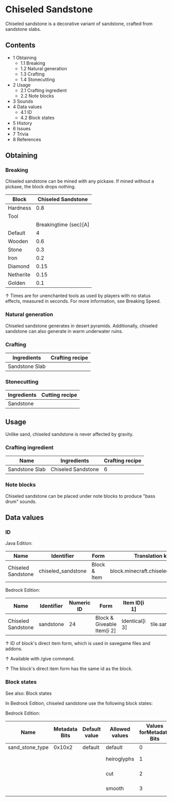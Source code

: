 # Chiseled Sandstone
Chiseled sandstone is a decorative variant of sandstone, crafted from sandstone slabs.

## Contents
- 1 Obtaining
	- 1.1 Breaking
	- 1.2 Natural generation
	- 1.3 Crafting
	- 1.4 Stonecutting
- 2 Usage
	- 2.1 Crafting ingredient
	- 2.2 Note blocks
- 3 Sounds
- 4 Data values
	- 4.1 ID
	- 4.2 Block states
- 5 History
- 6 Issues
- 7 Trivia
- 8 References

## Obtaining
### Breaking
Chiseled sandstone can be mined with any pickaxe. If mined without a pickaxe, the block drops nothing.

| Block     | Chiseled Sandstone    |
|-----------|-----------------------|
| Hardness  | 0.8                   |
| Tool      |                       |
|           | Breakingtime (sec)[A] |
| Default   | 4                     |
| Wooden    | 0.6                   |
| Stone     | 0.3                   |
| Iron      | 0.2                   |
| Diamond   | 0.15                  |
| Netherite | 0.15                  |
| Golden    | 0.1                   |


↑ Times are for unenchanted tools as used by players with no status effects, measured in seconds. For more information, see Breaking Speed.


### Natural generation
Chiseled sandstone generates in desert pyramids. Additionally, chiseled sandstone can also generate in warm underwater ruins.

### Crafting
| Ingredients    | Crafting recipe |
|----------------|-----------------|
| Sandstone Slab |                 |

### Stonecutting
| Ingredients | Cutting recipe |
|-------------|----------------|
| Sandstone   |                |

## Usage
Unlike sand, chiseled sandstone is never affected by gravity.

### Crafting ingredient
| Name           | Ingredients        | Crafting recipe |
|----------------|--------------------|-----------------|
| Sandstone Slab | Chiseled Sandstone | 6               |

### Note blocks
Chiseled sandstone can be placed under note blocks to produce "bass drum" sounds.

## Data values
### ID
Java Edition:

| Name               | Identifier         | Form         | Translation key                    |
|--------------------|--------------------|--------------|------------------------------------|
| Chiseled Sandstone | chiseled_sandstone | Block & Item | block.minecraft.chiseled_sandstone |

Bedrock Edition:

| Name               | Identifier | Numeric ID | Form                       | Item ID[i 1]   | Translation key              |
|--------------------|------------|------------|----------------------------|----------------|------------------------------|
| Chiseled Sandstone | sandstone  | 24         | Block & Giveable Item[i 2] | Identical[i 3] | tile.sandstone.chiseled.name |


↑ ID of block's direct item form, which is used in savegame files and addons.

↑ Available with /give command.

↑ The block's direct item form has the same id as the block.


### Block states
See also: Block states

In Bedrock Edition, chiseled sandstone use the following block states:

Bedrock Edition:

| Name            | Metadata Bits | Default value | Allowed values | Values forMetadata Bits | Description        |
|-----------------|---------------|---------------|----------------|-------------------------|--------------------|
| sand_stone_type | 0x10x2        | default       | default        | 0                       | Sandstone          |
|                 |               |               | heiroglyphs    | 1                       | Chiseled Sandstone |
|                 |               |               | cut            | 2                       | Cut Sandstone      |
|                 |               |               | smooth         | 3                       | Smooth Sandstone   |




